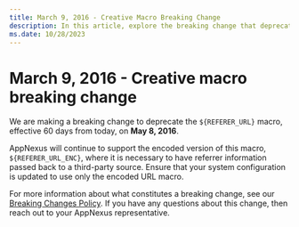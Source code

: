 ```yaml
---
title: March 9, 2016 - Creative Macro Breaking Change
description: In this article, explore the breaking change that deprecates the `${REFERER_URL}` macro.
ms.date: 10/28/2023
---
```


# March 9, 2016 - Creative macro breaking change

We are making a breaking change to deprecate the `${REFERER_URL}` macro, effective 60 days from today, on **May 8, 2016**.

AppNexus will continue to support the encoded version of this macro, `${REFERER_URL_ENC}`, where it is necessary to have referrer information passed back to a third-party source. Ensure that your system configuration is updated to use only the encoded URL macro.

For more information about what constitutes a breaking change, see our [Breaking Changes Policy](../digital-platform-api/breaking-changes.md). If you have any questions about this change, then reach out to your AppNexus representative.

